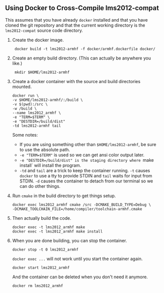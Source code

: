 Using Docker to Cross-Compile lms2012-compat
--------------------------------------------

This assumes that you have already `docker` installed and that you have cloned
the git repository and that the current working directory is the `lms2012-compat`
source code directory.

1. Create the docker image.

        docker build -t lms2012-armhf -f docker/armhf.dockerfile docker/

2. Create an empty build directory. (This can actually be anywhere you like.)

        mkdir $HOME/lms2012-armhf

3.  Create a docker container with the source and build directories mounted.

        docker run \
        -v $HOME/lms2012-armhf/:/build \
        -v $(pwd):/src \
        -w /build \
        --name lms2012_armhf \
        -e "TERM=$TERM" \
        -e "DESTDIR=/build/dist"
        -td lms2012-armhf tail

    Some notes:

    *   If you are using something other than `$HOME/lms2012-armhf`, be sure to
        use the absolute path.
    *   `-e "TERM=$TERM"` is used so we can get ansi color output later.
    *   `-e "DESTDIR=/build/dist" is the staging directory where `make install`
        will install the program.
    *   `-td` and `tail` are a trick to keep the container running. `-t` causes
        `docker` to use a tty to provide STDIN and `tail` waits for input from
        STDIN. `-d` causes the container to detach from our terminal so we can
        do other things.

4.  Run `cmake` in the build directory to get things setup.

        docker exec lms2012_armhf cmake /src -DCMAKE_BUILD_TYPE=Debug \
        -DCMAKE_TOOLCHAIN_FILE=/home/compiler/toolchain-armhf.cmake

5.  Then actually build the code.

        docker exec -t lms2012_armhf make
        docker exec -t lms2012_armhf make install

6.  When you are done building, you can stop the container.

        docker stop -t 0 lms2012_armhf

    `docker exec ...` will not work until you start the container again.

        docker start lms2012_armhf

    And the container can be deleted when you don't need it anymore.

        docker rm lms2012_armhf
